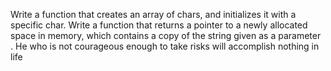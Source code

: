 Write a function that creates an array of chars, and initializes it with a specific char.
Write a function that returns a pointer to a newly allocated space in memory, which contains a copy of the string given as a parameter
. He who is not courageous enough to take risks will accomplish nothing in life

